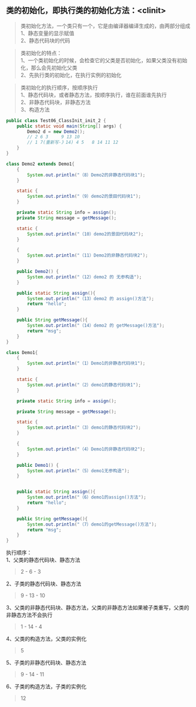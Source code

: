 类的初始化，即执行类的初始化方法：\<clinit\>  
-------------

>类初始化方法，一个类只有一个，它是由编译器编译生成的，由两部分组成  
1、静态变量的显示赋值  
2、静态代码块的代码  

>类初始化的特点：  
1、一个类初始化的时候，会检查它的父类是否初始化，如果父类没有初始化，那么会先初始化父类  
2、先执行类的初始化，在执行实例的初始化  

>类初始化的执行顺序，按顺序执行  
1、静态代码块，或者静态方法，按顺序执行，谁在前面谁先执行  
2、非静态代码块，非静态方法  
3、构造方法  

```java
public class Test06_ClassInit_init_2 {
    public static void main(String[] args) {
        Demo2 d = new Demo2();
        // 2 6 3     9 13 10
        // 1 7(重新写-》14) 4 5   8 14 11 12
    }
}

class Demo2 extends Demo1{
    {
        System.out.println("（8）Demo2的非静态代码块1");
    }

    static {
        System.out.println("（9）demo2的景田代码块1");
    }

    private static String info = assign();
    private String message = getMessage();

    static {
        System.out.println("（10）demo2的景田代码块2");
    }

    {
        System.out.println("（11）Demo2的非静态代码块2");
    }

    public Demo2() {
        System.out.println("（12）demo2 的 无参构造");
    }

    public static String assign(){
        System.out.println("（13）demo2 的 assign()方法");
        return "hello";
    }

    public String getMessage(){
        System.out.println("（14）demo2 的 getMessage()方法");
        return "msg";
    }
}

class Demo1{
    {
        System.out.println("（1）Demo1的非静态代码块1");
    }

    static {
        System.out.println("（2）demo1的静态代码块1");
    }

    private static String info = assign();

    private String message = getMessage();

    static {
        System.out.println("（3）demo1的静态代码块2");
    }

    {
        System.out.println("（4）Demo1的非静态代码块2");
    }

    public Demo1() {
        System.out.println("（5）demo1无参构造");
    }


    public static String assign(){
        System.out.println("（6）demo1的assign()方法");
        return "hello";
    }

    public String getMessage(){
        System.out.println("（7）demo1的getMessage()方法");
        return "msg";
    }
}
```

执行顺序：  
1、父类的静态代码块、静态方法  
>2 - 6 - 3  
  
2、子类的静态代码块、静态方法  
>9 - 13 - 10  
  
3、父类的非静态代码块、静态方法，父类的非静态方法如果被子类重写，父类的非静态方法不会执行  
>1 - 14 - 4   
  
4、父类的构造方法，父类的实例化  
>5  
  
5、子类的非静态代码块、静态方法  
>9 - 14 - 11  
  
6、子类的构造方法，子类的实例化  
>12  
